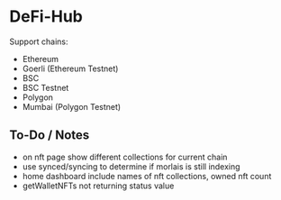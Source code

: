 # DeFi-Hub

Support chains:

- Ethereum
- Goerli (Ethereum Testnet)
- BSC
- BSC Testnet
- Polygon
- Mumbai (Polygon Testnet)

## To-Do / Notes

- on nft page show different collections for current chain 
- use synced/syncing to determine if morlais is still indexing 
- home dashboard include names of nft collections, owned nft count
- getWalletNFTs not returning status value
